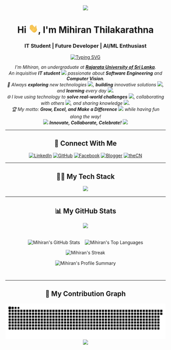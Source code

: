 <div align="center">
  <img src="https://capsule-render.vercel.app/api?type=waving&color=gradient&height=120&reversal=true" />
</div>

<h1 align="center">Hi <img src="https://raw.githubusercontent.com/ABSphreak/ABSphreak/master/gifs/Hi.gif" width="30px">, I'm Mihiran Thilakarathna</h1>
<h3 align="center">IT Student | Future Developer | AI/ML Enthusiast</h3>

<p align="center">
  <a href="https://git.io/typing-svg">
    <img src="https://readme-typing-svg.demolab.com?font=Bahnschrift&weight=900&pause=1000&center=true&vCenter=true&width=450&lines=Undergraduate+%40+Rajarata+University+of+Sri+Lanka;Passionate+about+Tech+%7C+Web+%26+AI" alt="Typing SVG" />
  </a>
</p>

<p align="center">
  <em>
    I'm Mihiran, an undergraduate at <a href="https://www.rjt.ac.lk/"><b>Rajarata University of Sri Lanka</b></a>.<br>
    An inquisitive <b>IT student</b> <img src="https://github.com/TheDudeThatCode/TheDudeThatCode/blob/master/Assets/Developer.gif" width="30px"> passionate about <b>Software Engineering</b> and <b>Computer Vision</b>.<br>
    🚀 Always <b>exploring</b> new technologies <img src="https://github.com/TheDudeThatCode/TheDudeThatCode/blob/master/Assets/rocket.gif" width="18px">, <b>building</b> innovative solutions <img src="https://github.com/TheDudeThatCode/TheDudeThatCode/blob/master/Assets/lightning.gif" width="24px">, and <b>learning</b> every day <img src="https://github.com/TheDudeThatCode/TheDudeThatCode/blob/master/Assets/Book.gif" width="24px">.<br>
    🌐 I love using technology to <b>solve real-world challenges</b> <img src="https://github.com/TheDudeThatCode/TheDudeThatCode/blob/master/Assets/world.gif" width="22px">, collaborating with others <img src="https://github.com/TheDudeThatCode/TheDudeThatCode/blob/master/Assets/Handshake.gif" width="22px">, and sharing knowledge <img src="https://github.com/TheDudeThatCode/TheDudeThatCode/blob/master/Assets/Pointing.gif" width="22px">.<br>
    🏆 My motto: <b>Grow, Excel, and Make a Difference</b> <img src="https://github.com/TheDudeThatCode/TheDudeThatCode/blob/master/Assets/Medal.gif" width="20px"> while having fun along the way!<br>
    <img src="https://media.giphy.com/media/VgCDAzcKvsR6OM0uWg/giphy.gif" width="50" /> <b><i>Innovate, Collaborate, Celebrate!</i></b> <img src="https://media.giphy.com/media/7j2hfyeVcDtf2/giphy.gif" width="50" />
  </em>
</p>



<hr>

<div align="center">
  <h2>🤝 Connect With Me</h2>
  <a href="https://www.linkedin.com/in/mihiran-thilakarathna-9478302a8" target="_blank"><img src="https://img.shields.io/badge/LinkedIn-0077B5?style=for-the-badge&logo=linkedin&logoColor=white" alt="LinkedIn"></a>
  <a href="https://github.com/Mihiran-Thilakarathna" target="_blank"><img src="https://img.shields.io/badge/GitHub-181717?style=for-the-badge&logo=github&logoColor=white" alt="GitHub"></a>
  <a href="https://www.facebook.com/share/1F9v3MWQih/" target="_blank"><img src="https://img.shields.io/badge/Facebook-1877F2?style=for-the-badge&logo=facebook&logoColor=white" alt="Facebook"></a>
  <a href="https://codecrazeteam.blogspot.com/" target="_blank"><img src="https://img.shields.io/badge/Blogger-FF5722?style=for-the-badge&logo=blogger&logoColor=white" alt="Blogger"></a>
  <a href="https://www.thecn.com/MT1347" target="_blank"><img src="https://img.shields.io/badge/theCN-00AEEF?style=for-the-badge&logo=the-conversation&logoColor=white" alt="theCN"></a>
</div>

<hr>

<div align="center">
  <h2>👨‍💻 My Tech Stack</h2>
  <p>
    <a href="https://skillicons.dev">
      <img src="https://skillicons.dev/icons?i=java,python,c,cpp,js,html,css,php,react,nodejs,flutter,bootstrap,mysql,postgresql,mongodb,git,github,androidstudio,vscode,pycharm,phpstorm,anaconda,dotnet&perline=14" />
    </a>
  </p>
</div>

<hr>

<div align="center">
  <h2>📊 My GitHub Stats</h2>
  <img src="https://github.com/TheDudeThatCode/TheDudeThatCode/blob/master/Assets/BarChart.gif" width="35" />
  <br><br>
  
  <p>
    <img align="center" src="https://github-readme-stats.vercel.app/api?username=Mihiran-Thilakarathna&theme=algolia&show_icons=true&hide_border=true&count_private=true" alt="Mihiran's GitHub Stats" />
    &nbsp;&nbsp;
    <img align="center" src="https://github-readme-stats.vercel.app/api/top-langs/?username=Mihiran-Thilakarathna&theme=algolia&show_icons=true&hide_border=true&layout=compact" alt="Mihiran's Top Languages" />
  </p>
  
  <p>
    <img align="center" src="https://github-readme-streak-stats.herokuapp.com/?user=Mihiran-Thilakarathna&theme=algolia&hide_border=true" alt="Mihiran's Streak" />
  </p>
  
  <p>
    <img align="center" src="https://github-profile-summary-cards.vercel.app/api/cards/profile-details?username=Mihiran-Thilakarathna&theme=github_dark" alt="Mihiran's Profile Summary" />
  </p>
</div>

<br>
<hr>

<div align="center">
  <h2>🐍 My Contribution Graph</h2>
  <img alt="snake eating my contributions" src="https://raw.githubusercontent.com/Mihiran-Thilakarathna/Mihiran-Thilakarathna/output/github-contribution-grid-snake.svg" />
</div>

<div align="center">
  <img src="https://capsule-render.vercel.app/api?type=waving&color=gradient&height=100&reversal=true&section=footer" />
</div>
